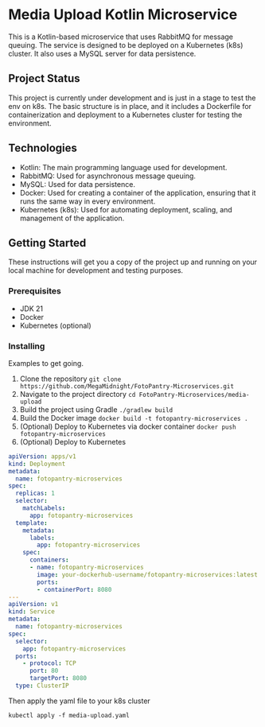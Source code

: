 # Media Upload Kotlin Microservice

This is a Kotlin-based microservice that uses RabbitMQ for message queuing. The service is designed to be deployed on a Kubernetes (k8s) cluster. It also uses a MySQL server for data persistence.

## Project Status

This project is currently under development and is just in a stage to test the env on k8s. The basic structure is in place, and it includes a Dockerfile for containerization and deployment to a Kubernetes cluster for testing the environment.

## Technologies

- Kotlin: The main programming language used for development.
- RabbitMQ: Used for asynchronous message queuing.
- MySQL: Used for data persistence.
- Docker: Used for creating a container of the application, ensuring that it runs the same way in every environment.
- Kubernetes (k8s): Used for automating deployment, scaling, and management of the application.

## Getting Started

These instructions will get you a copy of the project up and running on your local machine for development and testing purposes.

### Prerequisites

- JDK 21
- Docker
- Kubernetes (optional)

### Installing

Examples to get going.

1. Clone the repository
```git clone https://github.com/MegaMidnight/FotoPantry-Microservices.git```
2. Navigate to the project directory
```cd FotoPantry-Microservices/media-upload```
3. Build the project using Gradle
```./gradlew build```
4. Build the Docker image
```docker build -t fotopantry-microservices .```
5. (Optional) Deploy to Kubernetes via docker container
```docker push fotopantry-microservices```
6. (Optional) Deploy to Kubernetes
```yaml 
apiVersion: apps/v1
kind: Deployment
metadata:
  name: fotopantry-microservices
spec:
  replicas: 1
  selector:
    matchLabels:
      app: fotopantry-microservices
  template:
    metadata:
      labels:
        app: fotopantry-microservices
    spec:
      containers:
      - name: fotopantry-microservices
        image: your-dockerhub-username/fotopantry-microservices:latest
        ports:
        - containerPort: 8080
---
apiVersion: v1
kind: Service
metadata:
  name: fotopantry-microservices
spec:
  selector:
    app: fotopantry-microservices
  ports:
    - protocol: TCP
      port: 80
      targetPort: 8080
  type: ClusterIP
  ```
Then apply the yaml file to your k8s cluster

```kubectl apply -f media-upload.yaml```
